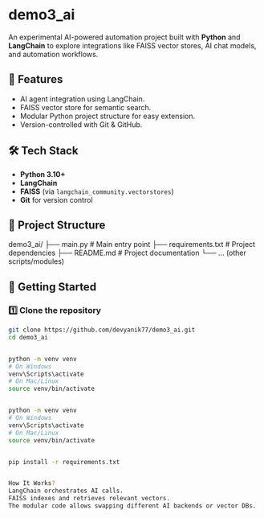 # demo3_ai

An experimental AI-powered automation project built with **Python** and **LangChain** to explore integrations like FAISS vector stores, AI chat models, and automation workflows.

## 📌 Features
- AI agent integration using LangChain.
- FAISS vector store for semantic search.
- Modular Python project structure for easy extension.
- Version-controlled with Git & GitHub.

## 🛠 Tech Stack
- **Python 3.10+**
- **LangChain**
- **FAISS** (via `langchain_community.vectorstores`)
- **Git** for version control

## 📂 Project Structure


demo3_ai/
├── main.py # Main entry point
├── requirements.txt # Project dependencies
├── README.md # Project documentation
└── ... (other scripts/modules)



## 🚀 Getting Started

### 1️⃣ Clone the repository
```bash
git clone https://github.com/devyanik77/demo3_ai.git
cd demo3_ai


python -m venv venv
# On Windows
venv\Scripts\activate
# On Mac/Linux
source venv/bin/activate


python -m venv venv
# On Windows
venv\Scripts\activate
# On Mac/Linux
source venv/bin/activate


pip install -r requirements.txt


How It Works?
LangChain orchestrates AI calls.
FAISS indexes and retrieves relevant vectors.
The modular code allows swapping different AI backends or vector DBs.


